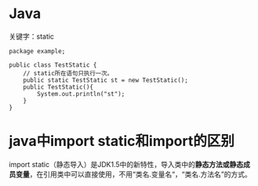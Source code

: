 # Java

关键字：static

```
package example;

public class TestStatic {
    // static所在语句只执行一次。
    public static TestStatic st = new TestStatic();
    public TestStatic(){
        System.out.println("st");
    }
}
```

# java中import static和import的区别

import static（静态导入）是JDK1.5中的新特性，导入类中的**静态方法或静态成员变量**，在引用类中可以直接使用，不用“类名.变量名“，“类名.方法名”的方式。

